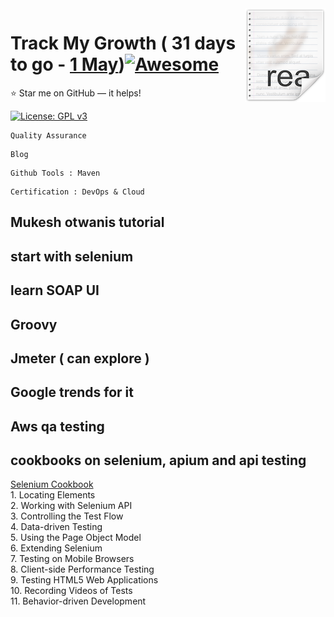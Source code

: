 <img src="icon.png" align="right" />

# Track My Growth ( 31 days to go - [1 May](https://github.com/Nehasingh1300/track/tree/master/All%20About%20May))[![Awesome](https://cdn.rawgit.com/sindresorhus/awesome/d7305f38d29fed78fa85652e3a63e154dd8e8829/media/badge.svg)](https://github.com/Nehasingh1300/track)
:star: Star me on GitHub — it helps!

[![License: GPL v3](https://img.shields.io/badge/License-GPLv3-blue.svg)](https://github.com/Nehasingh1300/track/blob/master/LICENSE)


```
Quality Assurance
```

```
Blog
```

```
Github Tools : Maven
```

```
Certification : DevOps & Cloud
``` 

## Mukesh otwanis tutorial
## start with selenium
## learn SOAP UI
## Groovy
## Jmeter ( can explore )

## Google trends for it
## Aws qa testing
## cookbooks on selenium, apium and api testing

[Selenium Cookbook](https://docplayer.net/55527735-Selenium-testing-tools-cookbook.html)
<br>1. Locating Elements
<br>2. Working with Selenium API
<br>3. Controlling the Test Flow
<br>4. Data-driven Testing
<br>5. Using the Page Object Model
<br>6. Extending Selenium
<br>7. Testing on Mobile Browsers
<br>8. Client-side Performance Testing
<br>9. Testing HTML5 Web Applications
<br>10. Recording Videos of Tests
<br>11. Behavior-driven Development

